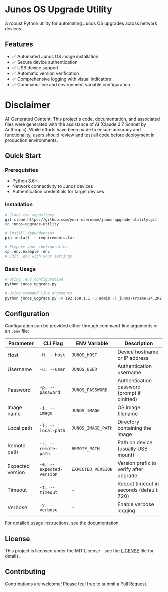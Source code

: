 # Junos OS Upgrade Utility

A robust Python utility for automating Junos OS upgrades across network devices.

## Features

- ✅ Automated Junos OS image installation
- ✅ Secure device authentication
- ✅ USB device support
- ✅ Automatic version verification
- ✅ Comprehensive logging with visual indicators
- ✅ Command-line and environment variable configuration

# Disclaimer

AI-Generated Content: This project's code, documentation, and associated files were generated with the assistance of AI (Claude 3.7 Sonnet by Anthropic). While efforts have been made to ensure accuracy and functionality, users should review and test all code before deployment in production environments.

## Quick Start

### Prerequisites

- Python 3.6+
- Network connectivity to Junos devices
- Authentication credentials for target devices

### Installation

```bash
# Clone the repository
git clone https://github.com/your-username/junos-upgrade-utility.git
cd junos-upgrade-utility

# Install dependencies
pip install -r requirements.txt

# Prepare your configuration
cp .env.example .env
# Edit .env with your settings
```

### Basic Usage

```bash
# Using .env configuration
python junos_upgrade.py

# Using command line arguments
python junos_upgrade.py -H 192.168.1.1 -u admin -i junos-srxsme-24.2R2.18-signed.tgz -l /path/to/images -r /var/tmp/usb
```

## Configuration

Configuration can be provided either through command-line arguments or an `.env` file:

| Parameter | CLI Flag | ENV Variable | Description |
|-----------|----------|--------------|-------------|
| Host | `-H, --host` | `JUNOS_HOST` | Device hostname or IP address |
| Username | `-u, --user` | `JUNOS_USER` | Authentication username |
| Password | `-p, --password` | `JUNOS_PASSWORD` | Authentication password (prompt if omitted) |
| Image name | `-i, --image` | `JUNOS_IMAGE` | OS image filename |
| Local path | `-l, --local-path` | `JUNOS_IMAGE_PATH` | Directory containing the image |
| Remote path | `-r, --remote-path` | `REMOTE_PATH` | Path on device (usually USB mount) |
| Expected version | `-e, --expected-version` | `EXPECTED_VERSION` | Version prefix to verify after upgrade |
| Timeout | `-t, --timeout` | - | Reboot timeout in seconds (default: 720) |
| Verbose | `-v, --verbose` | - | Enable verbose logging |

For detailed usage instructions, see the [documentation](docs/usage.md).

## License

This project is licensed under the MIT License - see the [LICENSE](LICENSE) file for details.

## Contributing

Contributions are welcome! Please feel free to submit a Pull Request.